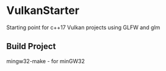 # VulkanStarter
Starting point for c++17 Vulkan projects using GLFW and glm

## Build Project
mingw32-make - for minGW32
